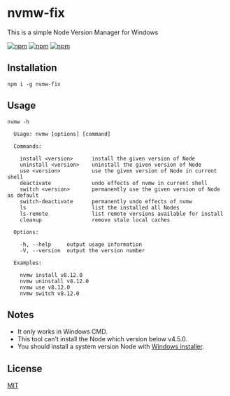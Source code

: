 nvmw-fix
====

This is a simple Node Version Manager for Windows

[![npm](https://img.shields.io/npm/v/nvmw-fix.svg?style=plastic)](https://npmjs.org/package/nvmw-fix) [![npm](https://img.shields.io/npm/dm/nvmw-fix.svg?style=plastic)](https://npmjs.org/package/nvmw-fix) [![npm](https://img.shields.io/npm/dt/nvmw-fix.svg?style=plastic)](https://npmjs.org/package/nvmw-fix)

## Installation

```shell
npm i -g nvmw-fix
```

## Usage
```shell
nvmw -h

  Usage: nvmw [options] [command]

  Commands:

    install <version>      install the given version of Node
    uninstall <version>    uninstall the given version of Node
    use <version>          use the given version of Node in current shell
    deactivate             undo effects of nvmw in current shell
    switch <version>       permanently use the given version of Node as default
    switch-deactivate      permanently undo effects of nvmw
    ls                     list the installed all Nodes
    ls-remote              list remote versions available for install
    cleanup                remove stale local caches

  Options:

    -h, --help     output usage information
    -V, --version  output the version number

  Examples:

    nvmw install v8.12.0
    nvmw uninstall v8.12.0
    nvmw use v8.12.0
    nvmw switch v8.12.0
```

## Notes

* It only works in Windows CMD.
* This tool can't install the Node which version below v4.5.0.
* You should install a system version Node with [Windows installer](https://nodejs.org/en/download/).

## License
[MIT](http://www.opensource.org/licenses/MIT)
